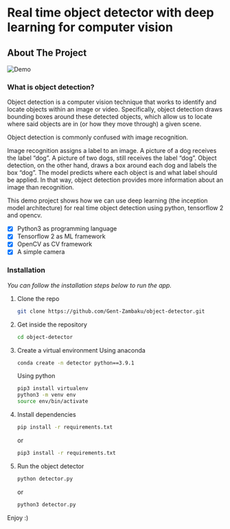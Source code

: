 # Real time object detector with deep learning for computer vision


<!-- ABOUT THE PROJECT -->
## About The Project

![Demo](https://github.com/Gent-Zambaku/object-detector/blob/main/images/object_detector.gif)


### What is object detection?
Object detection is a computer vision technique that works to identify and locate objects within an image or video. Specifically, object detection draws bounding boxes around these detected objects, which allow us to locate where said objects are in (or how they move through) a given scene.

Object detection is commonly confused with image recognition.

Image recognition assigns a label to an image. A picture of a dog receives the label “dog”. A picture of two dogs, still receives the label “dog”. Object detection, on the other hand, draws a box around each dog and labels the box “dog”. The model predicts where each object is and what label should be applied. In that way, object detection provides more information about an image than recognition.

This demo project shows how we can use deep learning (the inception model architecture) for real time object detection using python, tensorflow 2 and opencv. 

- [x] Python3 as programming language
- [x] Tensorflow 2 as ML framework
- [x] OpenCV as CV framework
- [x] A simple camera

### Installation

_You can follow the installation steps below to run the app._

1. Clone the repo
   ```sh
   git clone https://github.com/Gent-Zambaku/object-detector.git
   ```
2. Get inside the repository
   ```sh
   cd object-detector
   ```
3. Create a virtual environment
   Using anaconda
   ```sh
   conda create -n detector python==3.9.1
   ```
   Using python
   ```sh
   pip3 install virtualenv
   python3 -m venv env
   source env/bin/activate
   ```
4. Install dependencies
   ```sh
   pip install -r requirements.txt
   ```
   or
   ```sh
   pip3 install -r requirements.txt
   ```
5. Run the object detector
   ```sh
   python detector.py
   ```
   or
      ```sh
   python3 detector.py
   ```

Enjoy :)
